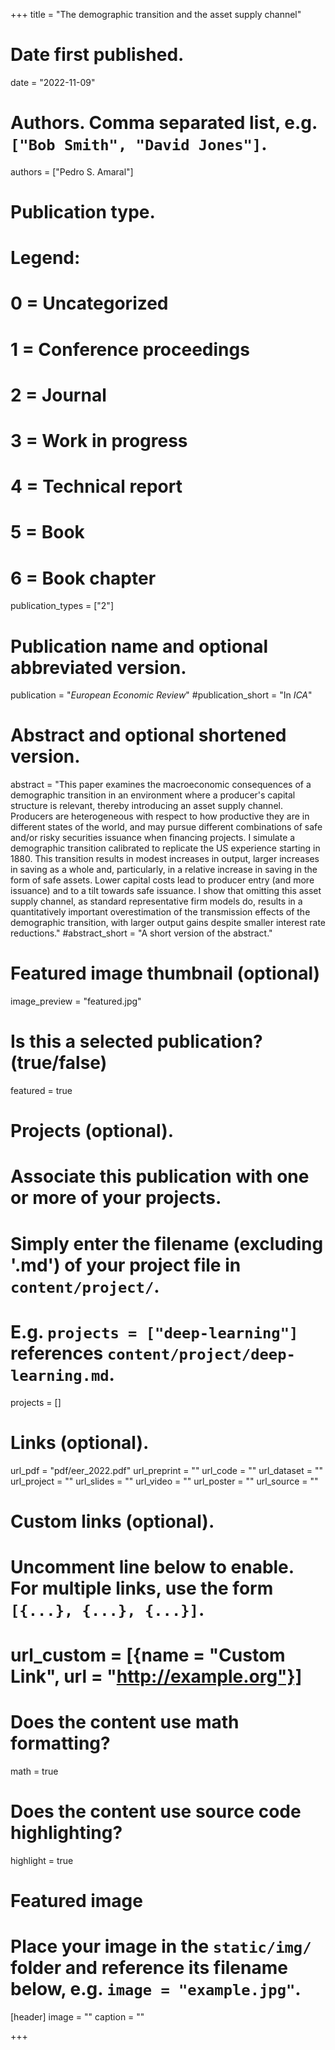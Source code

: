 
+++
title = "The demographic transition and the asset supply channel"

# Date first published.
date = "2022-11-09"

# Authors. Comma separated list, e.g. `["Bob Smith", "David Jones"]`.
authors = ["Pedro S. Amaral"]

# Publication type.
# Legend:
# 0 = Uncategorized
# 1 = Conference proceedings
# 2 = Journal
# 3 = Work in progress
# 4 = Technical report
# 5 = Book
# 6 = Book chapter
publication_types = ["2"]

# Publication name and optional abbreviated version.
publication = "*European Economic Review*"
#publication_short = "In *ICA*"

# Abstract and optional shortened version.
abstract = "This paper examines the macroeconomic consequences of a demographic transition in an environment where a producer's capital structure is relevant, thereby introducing an asset supply channel. Producers are heterogeneous with respect to how productive they are in different states of the world, and may pursue different combinations of safe and/or risky securities issuance when financing projects. I simulate a demographic transition calibrated to replicate the US experience starting in 1880. This transition results in modest increases in output, larger increases in saving as a whole and, particularly, in a relative increase in saving in the form of safe assets. Lower capital costs lead to producer entry (and more issuance) and to a tilt towards safe issuance. I show that omitting this asset supply channel, as standard representative firm models do, results in a quantitatively important overestimation of the transmission effects of the demographic transition, with larger output gains despite smaller interest rate reductions."
#abstract_short = "A short version of the abstract."

# Featured image thumbnail (optional)
image_preview = "featured.jpg"

# Is this a selected publication? (true/false)
featured = true

# Projects (optional).
#   Associate this publication with one or more of your projects.
#   Simply enter the filename (excluding '.md') of your project file in `content/project/`.
#   E.g. `projects = ["deep-learning"]` references `content/project/deep-learning.md`.
projects = []

# Links (optional).
url_pdf = "pdf/eer_2022.pdf"
url_preprint = ""
url_code = ""
url_dataset = ""
url_project = ""
url_slides = ""
url_video = ""
url_poster = ""
url_source = ""

# Custom links (optional).
#   Uncomment line below to enable. For multiple links, use the form `[{...}, {...}, {...}]`.
# url_custom = [{name = "Custom Link", url = "http://example.org"}]

# Does the content use math formatting?
math = true

# Does the content use source code highlighting?
highlight = true

# Featured image
# Place your image in the `static/img/` folder and reference its filename below, e.g. `image = "example.jpg"`.
[header]
image = ""
caption = ""

+++
